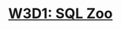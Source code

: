 # [W3D1: SQL Zoo][sql-zoo-readme]

[sql-zoo-readme]: https://github.com/appacademy/sql-curriculum/tree/master/projects/w3d1-sqlzoo.md
